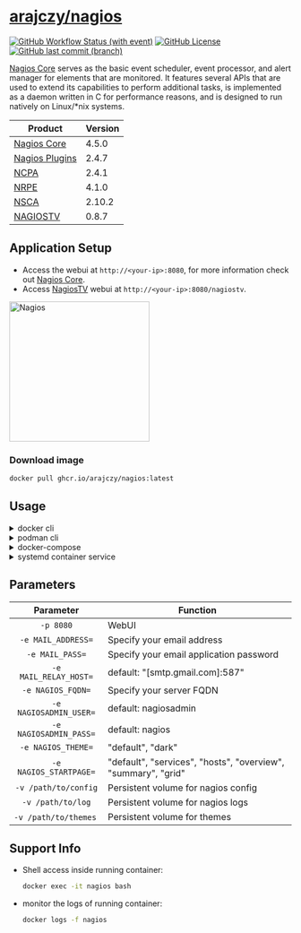 # [arajczy/nagios](https://github.com/arajczy/docker-nagios)

[![GitHub Workflow Status (with event)](https://img.shields.io/github/actions/workflow/status/arajczy/docker-nagios/build-and-publish.yml?style=for-the-badge&logo=github)](https://github.com/users/arajczy/packages?repo_name=docker-nagios)
[![GitHub License](https://img.shields.io/github/license/arajczy/docker-nagios?style=for-the-badge&logo=github&color=750014)](https://github.com/arajczy/docker-nagios/blob/trunk/LICENCE)
[![GitHub last commit (branch)](https://img.shields.io/github/last-commit/arajczy/docker-nagios/trunk?style=for-the-badge&logo=github)](https://github.com/arajczy/docker-nagios/commits/trunk)
<!--
![GitHub Repo stars](https://img.shields.io/github/stars/arajczy/docker-nagios?style=for-the-badge)
-->

[Nagios Core](https://www.nagios.org/projects/nagios-core/) serves as the basic event scheduler, event processor, and alert manager for elements that are monitored. It features several APIs that are used to extend its capabilities to perform additional tasks, is implemented as a daemon written in C for performance reasons, and is designed to run natively on Linux/\*nix systems.

| Product | Version |
| ------- | ------- |
| [Nagios Core](https://github.com/NagiosEnterprises/nagioscore) | 4.5.0 |
| [Nagios Plugins](https://github.com/nagios-plugins/nagios-plugins) | 2.4.7 |
| [NCPA](https://github.com/NagiosEnterprises/ncpa) | 2.4.1 |
| [NRPE](https://github.com/NagiosEnterprises/nrpe) | 4.1.0 |
| [NSCA](https://github.com/NagiosEnterprises/nsca) | 2.10.2 |
| [NAGIOSTV](https://github.com/chriscareycode/nagiostv-react) | 0.8.7 |

## Application Setup

-   Access the webui at `http://<your-ip>:8080`, for more information check out [Nagios Core](https://assets.nagios.com/downloads/nagioscore/docs/nagioscore/4/en/toc.html).
-   Access [NagiosTV](https://nagiostv.com/) webui at `http://<your-ip>:8080/nagiostv`.

[<img src="https://www.nagios.org/wp-content/uploads/2023/01/Nagios-Blue-N.svg" alt="Nagios" width="250" />](https://www.nagios.org/)

### Download image

```sh
docker pull ghcr.io/arajczy/nagios:latest
```

## Usage

<details>
<summary>docker cli</summary>

```sh
docker run \
    -d \
    --name=nagios \
    --hostname= `#optional` \
    --cap-add=NET_RAW
    --env MAIL_ADDRESS= `#optional` \
    --env MAIL_PASS= `#optional` \
    --env MAIL_RELAY_HOST= `#optional` \
    --env NAGIOS_FQDN= `#optional` \
    --env NAGIOSADMIN_USER= `#optional` \
    --env NAGIOSADMIN_PASS= `#optional` \
    --env NAGIOS_THEME= `#optional` \
    --env NAGIOS_STARTPAGE= `#optional` \
    --env TZ=Etc/UTC
    --publish=8080:80 \
    --volume /path/to/config:/usr/local/nagios/etc \
    --volume /path/to/log:/usr/local/nagios/var \
    --volume /path/to/themes:/usr/local/nagios/themes \
    ghcr.io/arajczy/nagios:latest
```

</details>

<details>
<summary>podman cli</summary>

```sh
podman run \
    -d \
    --replace \
    --name=nagios \
    --hostname= `#optional` \
    --cap-add=NET_RAW
    --env MAIL_ADDRESS= `#optional` \
    --env MAIL_RELAY_HOST= `#optional` \
    --env NAGIOS_FQDN= `#optional` \
    --env NAGIOSADMIN_USER= `#optional` \
    --env NAGIOS_THEME= `#optional` \
    --env NAGIOS_STARTPAGE= `#optional` \
    --tz=Etc/UTC \
    --publish=8080:80 \
    --secret mail-pass,type=env,target=MAIL_PASS \
    --secret nagiosadmin-pass,type=env,target=NAGIOSADMIN_PASS \
    --volume /path/to/config:/usr/local/nagios/etc \
    --volume /path/to/log:/usr/local/nagios/var \
    --volume /path/to/themes:/usr/local/nagios/themes \
    ghcr.io/arajczy/nagios:latest
```

</details>

<details>
<summary>docker-compose</summary>

```yaml
    ---
    version: '3'
    services:
      nagios:
        image: arajczy/nagios:jammy
        hostname: nagios.example.com
        cap_add:
          - NET_RAW
        environment:
          MAIL_ADDRESS: #optional
          MAIL_PASS: #optional
          MAIL_RELAY_HOST: #optional
          NAGIOS_FQDN: #optional
          NAGIOSADMIN_USER: #optional
          NAGIOSADMIN_PASS: #optional
          NAGIOS_THEME: #optional
          NAGIOS_STARTPAGE: #optional
          TZ: Etc/UTC
        ports: 8080:80/tcp
        volumes:
        - nagios-etc:/opt/nagios/etc
        - nagios-themes:/opt/nagios/themes
        - nagios-var:/opt/nagios/var
    
    volumes:
        nagios-etc:
        nagios:themes:
        nagios-var:
```

</details>

<details>
<summary>systemd container service</summary>

On Linux hosts with podman installed you can run this container as a systemd service, too.

#### steps to enable nagios container as a systemd service
1.  copy below content and paste it to `$HOME/.config/containers/systemd/nagios.container`
2.  perform a systemd daemon-reload with `systemctl --user daemon-reload`
3.  start service with `systemctl --user start nagios.service`.

#### steps to disable nagios container service
1.  enter commands: `systemctl --user stop nagios.service`
2.  remove container file: `$HOME/.config/containers/systemd/nagios.container`
3.  perform a systemd daemon-reload with `systemctl --user daemon-reload`

```ini
[Unit]
Description=Nagios Core monitoring container
Wants=network-online.target
After=network-online.target

[Container]
AddCapability=NET_RAW
ContainerName=nagios
Environment=MAIL_ADDRESS= #optional
Environment=MAIL_RELAY_HOST= #optional
Environment=NAGIOS_FQDN= #optional
Environment=NAGIOSADMIN_USER= #optional
Environment=NAGIOS_THEME= #optional
Environment=NAGIOS_STARTPAGE= #optional
HostName= #optional
Image=ghcr.io/arajczy/nagios:fedora
Notify=common
PublishPort=8080:80/tcp
Secret=mail-pass,type=env,target=MAIL_PASS
Secret=nagiosadmin-pass,type=env,target=NAGIOSADMIN_PASS
Timezone=local
Volume=nagios-etc:/usr/local/nagios/etc
Volume=nagios-themes:/usr/local/nagios/themes
Volume=nagios-var:/usr/local/nagios/var

[Service]
Restart=on-failure
TimeoutStopSec=70

[Install]
WantedBy=default.target
```

</details>

## Parameters

| Parameter | Function |
| :----: | --- |
| `-p 8080` | WebUI |
| `-e MAIL_ADDRESS=` | Specify your email address |
| `-e MAIL_PASS=` | Specify your email application password |
| `-e MAIL_RELAY_HOST=` | default: "[smtp.gmail.com]:587" |
| `-e NAGIOS_FQDN=` | Specify your server FQDN |
| `-e NAGIOSADMIN_USER=` | default: nagiosadmin |
| `-e NAGIOSADMIN_PASS=` | default: nagios |
| `-e NAGIOS_THEME=` | "default", "dark" |
| `-e NAGIOS_STARTPAGE=` | "default", "services", "hosts", "overview", "summary", "grid" |
| `-v /path/to/config` | Persistent volume for nagios config |
| `-v /path/to/log` | Persistent volume for nagios logs |
| `-v /path/to/themes` | Persistent volume for themes |

## Support Info

-   Shell access inside running container:
    ```sh
    docker exec -it nagios bash
    ```
-   monitor the logs of running container:
    ```sh
    docker logs -f nagios
    ```
